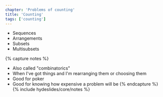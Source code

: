 ```yaml
---
chapter: 'Problems of counting'
title: 'Counting'
tags: ['counting']
---
```


<ul>
  <li class="fragment"><div class="deflate">Sequences</div></li>
  <li class="fragment"><div class="deflate">Arrangements</div></li>
  <li class="fragment"><div class="deflate">Subsets</div></li>
  <li class="fragment"><div class="deflate">Multisubsets</div></li>
</ul>

{% capture notes %}
* Also called "combinatorics"
* When I've got things and I'm rearranging them or choosing them
* Good for poker
* Good for knowing how expensive a problem will be
{% endcapture %}
{% include hydeslides/core/notes %}
